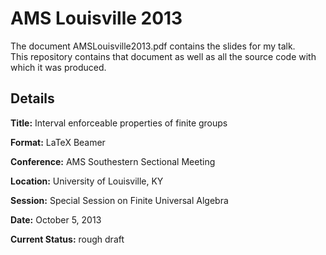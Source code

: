 AMS Louisville 2013
===================

The document AMSLouisville2013.pdf contains the slides for my talk.  
This repository contains that document as well as all the source
code with which it was produced.

Details
-------

**Title:** Interval enforceable properties of finite groups

**Format:** LaTeX Beamer

**Conference:** AMS Southestern Sectional Meeting

**Location:** University of Louisville, KY

**Session:** Special Session on Finite Universal Algebra

**Date:** October 5, 2013

**Current Status:** rough draft
